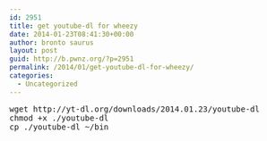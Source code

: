 ```yaml
---
id: 2951
title: get youtube-dl for wheezy
date: 2014-01-23T08:41:30+00:00
author: bronto saurus
layout: post
guid: http://b.pwnz.org/?p=2951
permalink: /2014/01/get-youtube-dl-for-wheezy/
categories:
  - Uncategorized
---
```

<pre>wget http://yt-dl.org/downloads/2014.01.23/youtube-dl
chmod +x ./youtube-dl 
cp ./youtube-dl ~/bin</pre>